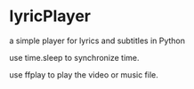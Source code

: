 lyricPlayer
===========

a simple player for lyrics and subtitles in Python


use time.sleep to synchronize time.

use ffplay to play the video or music file.
